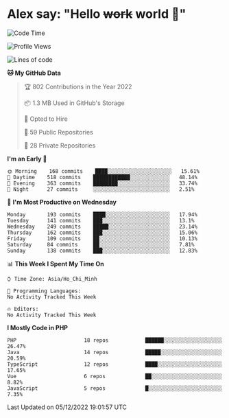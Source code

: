 # Alex say: "Hello ~~work~~ world 🐾"

<!--START_SECTION:waka-->
![Code Time](http://img.shields.io/badge/Code%20Time-839%20hrs%205%20mins-blue)

![Profile Views](http://img.shields.io/badge/Profile%20Views-2-blue)

![Lines of code](https://img.shields.io/badge/From%20Hello%20World%20I%27ve%20Written-1%20Million%20lines%20of%20code-blue)

**🐱 My GitHub Data** 

> 🏆 802 Contributions in the Year 2022
 > 
> 📦 1.3 MB Used in GitHub's Storage 
 > 
> 💼 Opted to Hire
 > 
> 📜 59 Public Repositories 
 > 
> 🔑 28 Private Repositories  
 > 
**I'm an Early 🐤** 

```text
🌞 Morning    168 commits    ████░░░░░░░░░░░░░░░░░░░░░   15.61% 
🌆 Daytime    518 commits    ████████████░░░░░░░░░░░░░   48.14% 
🌃 Evening    363 commits    ████████░░░░░░░░░░░░░░░░░   33.74% 
🌙 Night      27 commits     ░░░░░░░░░░░░░░░░░░░░░░░░░   2.51%

```
📅 **I'm Most Productive on Wednesday** 

```text
Monday       193 commits    ████░░░░░░░░░░░░░░░░░░░░░   17.94% 
Tuesday      141 commits    ███░░░░░░░░░░░░░░░░░░░░░░   13.1% 
Wednesday    249 commits    █████░░░░░░░░░░░░░░░░░░░░   23.14% 
Thursday     162 commits    ███░░░░░░░░░░░░░░░░░░░░░░   15.06% 
Friday       109 commits    ██░░░░░░░░░░░░░░░░░░░░░░░   10.13% 
Saturday     84 commits     ██░░░░░░░░░░░░░░░░░░░░░░░   7.81% 
Sunday       138 commits    ███░░░░░░░░░░░░░░░░░░░░░░   12.83%

```


📊 **This Week I Spent My Time On** 

```text
⌚︎ Time Zone: Asia/Ho_Chi_Minh

💬 Programming Languages: 
No Activity Tracked This Week

🔥 Editors: 
No Activity Tracked This Week

```

**I Mostly Code in PHP** 

```text
PHP                      18 repos            ██████░░░░░░░░░░░░░░░░░░░   26.47% 
Java                     14 repos            █████░░░░░░░░░░░░░░░░░░░░   20.59% 
TypeScript               12 repos            ████░░░░░░░░░░░░░░░░░░░░░   17.65% 
Vue                      6 repos             ██░░░░░░░░░░░░░░░░░░░░░░░   8.82% 
JavaScript               5 repos             █░░░░░░░░░░░░░░░░░░░░░░░░   7.35%

```



 Last Updated on 05/12/2022 19:01:57 UTC
<!--END_SECTION:waka-->
